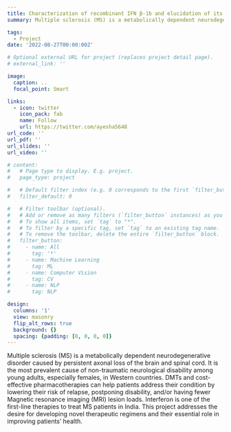 ```yaml
---
title: Characterization of recombinant IFN β-1b and elucidation of its role as a therapy/regimen against Multiple Sclerosis
summary: Multiple sclerosis (MS) is a metabolically dependent neurodegenerative disorder caused by persistent axonal loss of the brain and spinal cord. It is the most prevalent cause of non-traumatic neurological disability among young adults, especially females, in Western countries. DMTs and cost-effective pharmacotherapies can help patients address their condition by lowering their risk of relapse, postponing disability, and/or having fewer Magnetic resonance imaging (MRI) lesion loads. Interferon is one of the first-line therapies to treat MS patients in India. This project addresses the desire for developing novel therapeutic regimens and their essential role in improving patients’ health.

tags:
  - Project
date: '2022-08-27T00:00:00Z'

# Optional external URL for project (replaces project detail page).
# external_link: ''

image:
  caption: ..
  focal_point: Smart

links:
  - icon: twitter
    icon_pack: fab
    name: Follow
    url: https://twitter.com/ayesha5648
url_code: ''
url_pdf: ''
url_slides: ''
url_video: ''

# content:
#   # Page type to display. E.g. project.
#   page_type: project

#   # Default filter index (e.g. 0 corresponds to the first `filter_button` instance below).
#   filter_default: 0

#   # Filter toolbar (optional).
#   # Add or remove as many filters (`filter_button` instances) as you like.
#   # To show all items, set `tag` to "*".
#   # To filter by a specific tag, set `tag` to an existing tag name.
#   # To remove the toolbar, delete the entire `filter_button` block.
#   filter_button:
#     - name: All
#       tag: '*'
#     - name: Machine Learning
#       tag: ML
#     - name: Computer Vision
#       tag: CV
#     - name: NLP
#       tag: NLP

design:
  columns: '1'
  view: masonry
  flip_alt_rows: true
  background: {}
  spacing: {padding: [0, 0, 0, 0]}
---
```


 Multiple sclerosis (MS) is a metabolically dependent neurodegenerative disorder caused by persistent axonal loss of the brain and spinal cord. It is the most prevalent cause of non-traumatic neurological disability among young adults, especially females, in Western countries. DMTs and cost-effective pharmacotherapies can help patients address their condition by lowering their risk of relapse, postponing disability, and/or having fewer Magnetic resonance imaging (MRI) lesion loads. Interferon is one of the first-line therapies to treat MS patients in India. This project addresses the desire for developing novel therapeutic regimens and their essential role in improving patients’ health.
